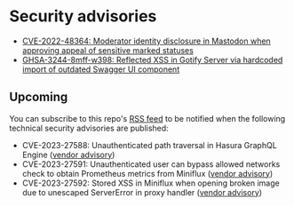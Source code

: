 # Security advisories

- [CVE-2022-48364: Moderator identity disclosure in Mastodon when approving appeal of sensitive marked statuses](CVE-2022-48364/README.md)
- [GHSA-3244-8mff-w398: Reflected XSS in Gotify Server via hardcoded import of outdated Swagger UI component](GHSA-3244-8mff-w398/README.md)

## Upcoming

You can subscribe to this repo's [RSS feed](https://github.com/40826d/advisories/commits.atom) to be notified when the following technical security advisories are published:

- CVE-2023-27588: Unauthenticated path traversal in Hasura GraphQL Engine ([vendor advisory](https://github.com/hasura/graphql-engine/security/advisories/GHSA-c9rw-rw2f-mj4x))
- CVE-2023-27591: Unauthenticated user can bypass allowed networks check to obtain Prometheus metrics from Miniflux ([vendor advisory](https://github.com/miniflux/v2/security/advisories/GHSA-3qjf-qh38-x73v))
- CVE-2023-27592: Stored XSS in Miniflux when opening broken image due to unescaped ServerError in proxy handler ([vendor advisory](https://github.com/miniflux/v2/security/advisories/GHSA-mqqg-xjhj-wfgw))
